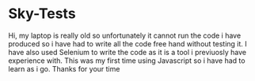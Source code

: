 # Sky-Tests

Hi, my laptop is really old so unfortunately it cannot run the code i have produced so i have had to write all the code free hand without testing it. I have also used Selenium to write the code as it is a tool i previuosly have experience with. This was my first time using Javascript so i have had to learn as i go. Thanks for your time
